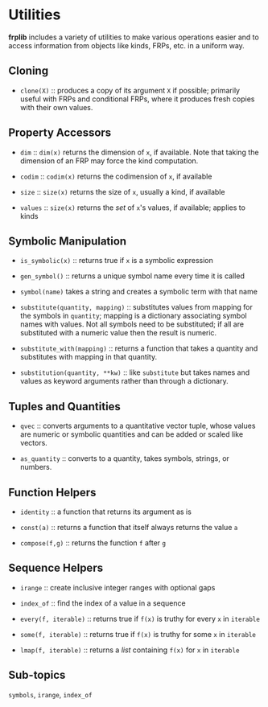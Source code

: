 # Utilities

**frplib** includes a variety of utilities to make various
operations easier and to access information from objects
like kinds, FRPs, etc. in a uniform way.

## Cloning

+ `clone(X)` :: produces a copy of its argument `X` if possible; primarily useful with
    FRPs and conditional FRPs, where it produces fresh copies with their own values.

## Property Accessors

+ `dim` :: `dim(x)` returns the dimension of `x`, if available. Note that taking
      the dimension of an FRP may force the kind computation.

+ `codim` :: `codim(x)` returns the codimension of `x`, if available

+ `size` :: `size(x)` returns the size of `x`, usually a kind, if available

+ `values` :: `size(x)` returns the *set* of `x`'s values, if available; applies to kinds


## Symbolic Manipulation

+ `is_symbolic(x)` :: returns true if `x` is a symbolic expression

+ `gen_symbol()` :: returns a unique symbol name every time it is called

+ `symbol(name)` takes a string and creates a symbolic term with that name

+ `substitute(quantity, mapping)` :: substitutes values from mapping for the
      symbols in `quantity`; mapping is a dictionary associating symbol names with values.
      Not all symbols need to be substituted; if all are substituted with a numeric value
      then the result is numeric.

+ `substitute_with(mapping)` :: returns a function that takes a quantity and substitutes
      with mapping in that quantity.

+ `substitution(quantity, **kw)` :: like `substitute` but takes names and values as
      keyword arguments rather than through a dictionary.

## Tuples and Quantities

+ `qvec` :: converts arguments to a quantitative vector tuple, whose values are
      numeric or symbolic quantities and can be added or scaled like vectors.

+ `as_quantity` :: converts to a quantity, takes symbols, strings, or numbers.

## Function Helpers

+ `identity` :: a function that returns its argument as is

+ `const(a)` :: returns a function that itself always returns the value `a`

+ `compose(f,g)` :: returns the function `f` after `g`


## Sequence Helpers

+ `irange` :: create inclusive integer ranges with optional gaps

+ `index_of` :: find the index of a value in a sequence

+ `every(f, iterable)` :: returns true if `f(x)` is truthy for every `x` in `iterable`

+ `some(f, iterable)` :: returns true if `f(x)` is truthy for some `x` in `iterable`

+ `lmap(f, iterable)` :: returns a *list* containing `f(x)` for `x` in `iterable`

## Sub-topics

`symbols`, `irange`, `index_of`
